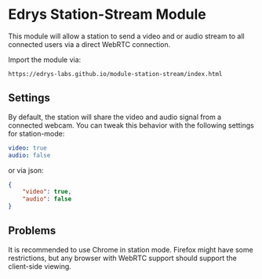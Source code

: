 # Edrys Station-Stream Module

This module will allow a station to send a video and or audio stream to all connected users via a direct WebRTC connection.

Import the module via:

`https://edrys-labs.github.io/module-station-stream/index.html`

## Settings

By default, the station will share the video and audio signal from a connected webcam.
You can tweak this behavior with the following settings for station-mode:

``` yaml
video: true
audio: false
```

or via json:

``` json
{
    "video": true,
    "audio": false
}
```

## Problems

It is recommended to use Chrome in station mode. Firefox might have some restrictions, but any browser with WebRTC support should support the client-side viewing.

